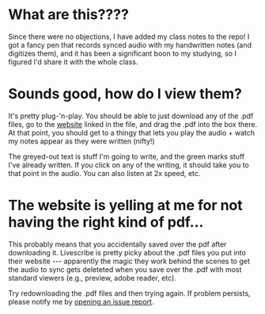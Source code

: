 # What are this????

Since there were no objections, I have added my class notes to the
repo! I got a fancy pen that records synced audio with my handwritten
notes (and digitizes them), and it has been a significant boon to my
studying, so I figured I'd share it with the whole class.

# Sounds good, how do I view them?

It's pretty plug-'n-play. You should be able to just download any of
the .pdf files, go to the
[website](http://www.livescribe.com/int/pdf/player/lsnotesdesktop.htm)
linked in the file, and drag the .pdf into the box there. At that
point, you should get to a thingy that lets you play the audio + watch
my notes appear as they were written (nifty!)

The greyed-out text is stuff I'm going to write, and the green marks
stuff I've already written. If you click on any of the writing, it
should take you to that point in the audio. You can also listen at 2x
speed, etc.

# The website is yelling at me for not having the right kind of pdf...

This probably means that you accidentally saved over the pdf after
downloading it. Livescribe is pretty picky about the .pdf files you
put into their website --- apparently the magic they work behind the
scenes to get the audio to sync gets deleteted when you save over the
.pdf with most standard viewers (e.g., preview, adobe reader, etc).

Try redownloading the .pdf files and then trying again. If problem
persists, please notify me by
[opening an issue report](https://github.com/redpanda1234/math-171-public/issues).
